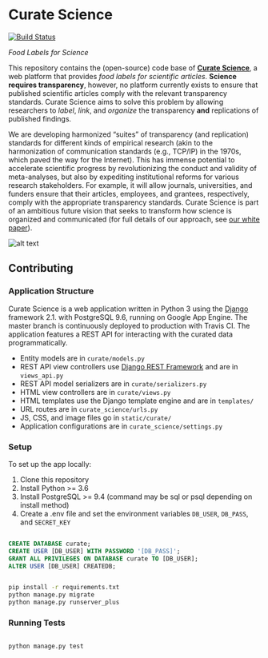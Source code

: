 Curate Science
==============
[![Build Status](https://travis-ci.org/ScienceCommons/curate_science.svg?branch=master)](https://travis-ci.org/ScienceCommons/curate_science)

*Food Labels for Science*

This repository contains the (open-source) code base of **[Curate Science](http://CurateScience.org)**, a web platform that provides <i>food labels for scientific articles</i>. **Science requires transparency**, however, no platform currently exists to ensure that published scientific articles comply with the relevant transparency standards. Curate Science aims to solve this problem by allowing researchers to _label_, _link_, and _organize_ the transparency **and** replications of published findings.

We are developing harmonized “suites” of transparency (and replication) standards for different kinds of empirical research (akin to the harmonization of communication standards (e.g., TCP/IP) in the 1970s, which paved the way for the Internet). This has immense potential to accelerate scientific progress by revolutionizing the conduct and validity of meta-analyses, but also by expediting institutional reforms for various research stakeholders. For example, it will allow journals, universities, and funders ensure that their articles, employees, and grantees, respectively, comply with the appropriate transparency standards. Curate Science is part of an ambitious future vision that seeks to transform how science is organized and communicated (for full details of our approach, see [our white paper](https://etiennelebel.com/documents/lebeletal(2018,ampss)a-unified-framework-to-quantify-the-credibility-of-scientific-findings.pdf)).

![alt text](https://github.com/ScienceCommons/curate_science/blob/master/static/curate/img/carousel-png1.png)


## Contributing

### Application Structure

Curate Science is a web application written in Python 3 using the [Django](https://www.djangoproject.com/) framework 2.1. with PostgreSQL 9.6, running on Google App Engine. The master branch is continuously deployed to production with Travis CI. The application features a REST API for interacting with the curated data programmatically.

* Entity models are in `curate/models.py`
* REST API view controllers use [Django REST Framework](http://django-rest-framework.org/) and are in `views_api.py`
* REST API model serializers are in `curate/serializers.py`
* HTML view controllers are in `curate/views.py`
* HTML templates use the Django template engine and are in `templates/`
* URL routes are in `curate_science/urls.py`
* JS, CSS, and image files go in `static/curate/`
* Application configurations are in `curate_science/settings.py`

### Setup

To set up the app locally:

1. Clone this repository
2. Install Python >= 3.6
3. Install PostgreSQL >= 9.4 (command may be sql or psql depending on install method)
4. Create a .env file and set the environment variables `DB_USER`, `DB_PASS`, and `SECRET_KEY`

```sql

CREATE DATABASE curate;
CREATE USER [DB_USER] WITH PASSWORD '[DB_PASS]';
GRANT ALL PRIVILEGES ON DATABASE curate TO [DB_USER];
ALTER USER [DB_USER] CREATEDB;

```

```bash

pip install -r requirements.txt
python manage.py migrate
python manage.py runserver_plus

```

### Running Tests

```bash

python manage.py test

```
